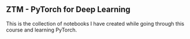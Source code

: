 ## ZTM - PyTorch for Deep Learning

This is the collection of notebooks I have created while going through this course and learning PyTorch.
